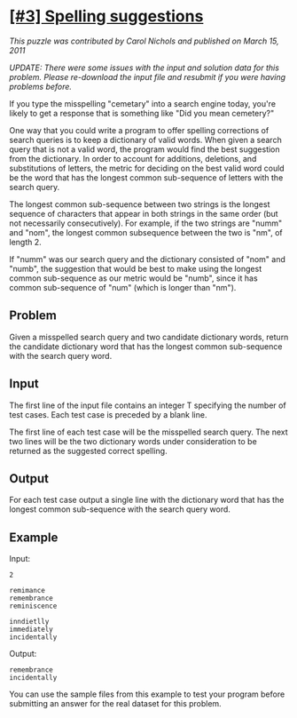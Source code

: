 # [[#3] Spelling suggestions](http://www.puzzlenode.com/puzzles/3-spelling-suggestions)

_This puzzle was contributed by Carol Nichols and published on March 15, 2011_

*UPDATE: There were some issues with the input and solution data for this problem. Please re-download the input file and resubmit if you were having problems before.*

If you type the misspelling "cemetary" into a search engine today, you're likely to get a response that is something like "Did you mean cemetery?"

One way that you could write a program to offer spelling corrections of search queries is to keep a dictionary of valid words. When given a search query that is not a valid word, the program would find the best suggestion from the dictionary. In order to account for additions, deletions, and substitutions of letters, the metric for deciding on the best valid word could be the word that has the longest common sub-sequence of letters with the search query.

The longest common sub-sequence between two strings is the longest sequence of characters that appear in both strings in the same order (but not necessarily consecutively). For example, if the two strings are "numm" and "nom", the longest common subsequence between the two is "nm", of length 2.

If "numm" was our search query and the dictionary consisted of "nom" and "numb", the suggestion that would be best to make using the longest common sub-sequence as our metric would be "numb", since it has common sub-sequence of "num" (which is longer than "nm").

## Problem 

Given a misspelled search query and two candidate dictionary words, return the candidate dictionary word that has the longest common sub-sequence with the search query word.

## Input

The first line of the input file contains an integer T specifying the number of test cases. Each test case is preceded by a blank line.

The first line of each test case will be the misspelled search query. The next two lines will be the two dictionary words under consideration to be returned as the suggested correct spelling.


## Output

For each test case output a single line with the dictionary word that has the longest common sub-sequence with the search query word.


## Example

Input:

    2

    remimance
    remembrance
    reminiscence

    inndietlly
    immediately
    incidentally

Output:

    remembrance
    incidentally

You can use the sample files from this example to test your program before submitting an answer for the real dataset for this problem.